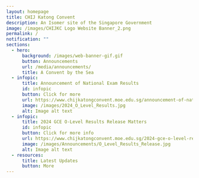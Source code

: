 ```yaml
---
layout: homepage
title: CHIJ Katong Convent
description: An Isomer site of the Singapore Government
image: /images/CHIJKC Logo Website Banner_2.png
permalink: /
notification: ""
sections:
  - hero:
      background: /images/web-banner-gif.gif
      button: Announcements
      url: /media/announcements/
      title: A Convent by the Sea
  - infopic:
      title: Announcement of National Exam Results
      id: infopic
      button: Click for more
      url: https://www.chijkatongconvent.moe.edu.sg/announcement-of-national-exam-results/
      image: /images/2024_O_Level_Results.jpg
      alt: Image alt text
  - infopic:
      title: 2024 GCE O-Level Results Release Matters
      id: infopic
      button: Click for more info
      url: https://www.chijkatongconvent.moe.edu.sg/2024-gce-o-level-results-release-matters/
      image: /images/Announcements/O_Level_Results_Release.jpg
      alt: Image alt text
  - resources:
      title: Latest Updates
      button: More
---
```

